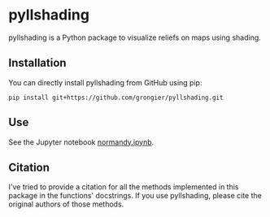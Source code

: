 # pyllshading

pyllshading is a Python package to visualize reliefs on maps using shading.

## Installation

You can directly install pyllshading from GitHub using pip:

    pip install git+https://github.com/grongier/pyllshading.git

## Use

See the Jupyter notebook [normandy.ipynb](examples/normandy.ipynb).

## Citation

I've tried to provide a citation for all the methods implemented in this package in the functions' docstrings. If you use pyllshading, please cite the original authors of those methods.
